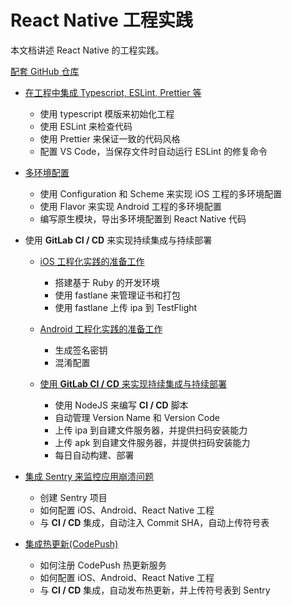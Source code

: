# React Native 工程实践

本文档讲述 React Native 的工程实践。

[配套 GitHub 仓库](https://github.com/listenzz/MyApp)

- [在工程中集成 Typescript, ESLint, Prettier 等](./lint.md)

  - 使用 typescript 模版来初始化工程
  - 使用 ESLint 来检查代码
  - 使用 Prettier 来保证一致的代码风格
  - 配置 VS Code，当保存文件时自动运行 ESLint 的修复命令

- [多环境配置](./env.md)

  - 使用 Configuration 和 Scheme 来实现 iOS 工程的多环境配置
  - 使用 Flavor 来实现 Android 工程的多环境配置
  - 编写原生模块，导出多环境配置到 React Native 代码

- 使用 **GitLab CI / CD** 来实现持续集成与持续部署

  - [iOS 工程化实践的准备工作](./ios.md)

    - 搭建基于 Ruby 的开发环境
    - 使用 fastlane 来管理证书和打包
    - 使用 fastlane 上传 ipa 到 TestFlight

  - [Android 工程化实践的准备工作](./android.md)

    - 生成签名密钥
    - 混淆配置

  - [使用 **GitLab CI / CD** 来实现持续集成与持续部署](./ci.md)

    - 使用 NodeJS 来编写 **CI / CD** 脚本
    - 自动管理 Version Name 和 Version Code
    - 上传 ipa 到自建文件服务器，并提供扫码安装能力
    - 上传 apk 到自建文件服务器，并提供扫码安装能力
    - 每日自动构建、部署

- [集成 Sentry 来监控应用崩溃问题](./sentry.md)

  - 创建 Sentry 项目
  - 如何配置 iOS、Android、React Native 工程
  - 与 **CI / CD** 集成，自动注入 Commit SHA，自动上传符号表

- [集成热更新(CodePush)](./hotfix.md)

  - 如何注册 CodePush 热更新服务
  - 如何配置 iOS、Android、React Native 工程
  - 与 **CI / CD** 集成，自动发布热更新，并上传符号表到 Sentry
